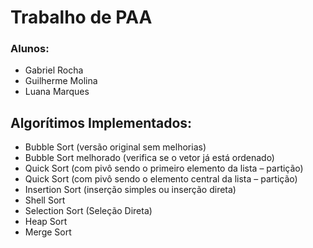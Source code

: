 # Trabalho de PAA

### Alunos:
- Gabriel Rocha
- Guilherme Molina
- Luana Marques

## Algorítimos Implementados:
- Bubble Sort (versão original sem melhorias)
- Bubble Sort melhorado (verifica se o vetor já está ordenado)
- Quick Sort (com pivô sendo o primeiro elemento da lista – partição)
- Quick Sort (com pivô sendo o elemento central da lista – partição)
- Insertion Sort (inserção simples ou inserção direta)
- Shell Sort
- Selection Sort (Seleção Direta)
- Heap Sort
- Merge Sort
